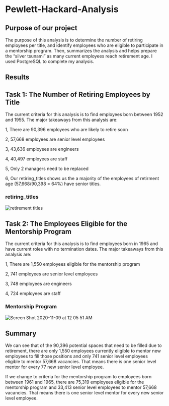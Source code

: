 # Pewlett-Hackard-Analysis

## Purpose of our project

The purpose of this analysis is to determine the number of retiring employees per title, and identify employees who are eligible to participate in a mentorship program. Then, summarizes the analysis and helps prepare the “silver tsunami” as many current employees reach retirement age. I used PostgreSQL to complete my analysis.

## Results

## Task 1: The Number of Retiring Employees by Title
The current criteria for this analysis is to find employees born between 1952 and 1955. The major takeaways from this analysis are:

1, There are 90,396 employees who are likely to retire soon

2, 57,668 employees are senior level employees

3, 43,636 employees are engineers

4, 40,497 employees are staff

5, Only 2 managers need to be replaced

6, Our retiring_titles shows us the a majority of the employees of retirment age (57,668/90,398 = 64%) have senior titles.

### retiring_titles

![retirement titles](https://user-images.githubusercontent.com/71739110/98469942-75c25c80-221d-11eb-9c37-9f93878380b4.png)

## Task 2: The Employees Eligible for the Mentorship Program

The current criteria for this analysis is to find employees born in 1965 and have current roles with no termination dates. The major takeaways from this analysis are:

1, There are 1,550 employees eligible for the mentorship program

2, 741 employees are senior level employees

3, 748 employees are engineers

4, 724 employees are staff

### Mentorship Program

![Screen Shot 2020-11-09 at 12 05 51 AM](https://user-images.githubusercontent.com/71739110/98470285-955a8480-221f-11eb-95ba-4e84ff7a243b.png)


## Summary

We can see that of the 90,396 potential spaces that need to be filled due to retirement, there are only 1,550 employees currently eligible to mentor new employees to fill those positions and only 741 senior level employees eligible to mentor 57,668 vacancies. That means there is one senior level mentor for every 77 new senior level employee.

If we change to criteria for the mentorship program to employees born between 1961 and 1965, there are 75,319 employees eligible for the mentorship program and 33,413 senior level employees to mentor 57,668 vacancies. That means there is one senior level mentor for every new senior level employee.


